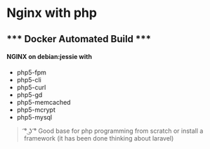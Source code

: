 # Nginx with php


## *** Docker Automated Build *** 



#### NGINX on debian:jessie with 

 - php5-fpm
 - php5-cli
 - php5-curl
 - php5-gd
 - php5-memcached
 - php5-mcrypt
 - php5-mysql





> ͡° ͜ʖ ͡° 
> Good base for php programming from scratch or install a framework 
> (it has been done thinking about laravel) 
